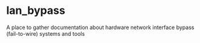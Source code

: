 # lan_bypass
A place to gather documentation about hardware network interface bypass (fail-to-wire) systems and tools
